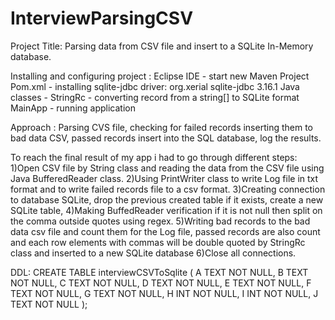 # InterviewParsingCSV
Project Title:
Parsing data from CSV file and insert to a SQLite In-Memory database. 

Installing and configuring project :
Eclipse IDE - start new Maven Project
Pom.xml - installing sqlite-jdbc driver:
	<dependency>
 		<groupId>org.xerial</groupId>
 		<artifactId>sqlite-jdbc</artifactId>
 		<version>3.16.1</version>
 	</dependency>
Java classes - StringRc - converting record from a string[] to SQLite format
	       MainApp - running application

Approach : 
Parsing CVS file, checking for failed records inserting them to bad data CSV, passed records insert into the SQL database, log the results.

To reach the final result of my app i had to go through different steps:
1)Open CSV file by String class and reading the data from the CSV file using Java BufferedReader class.
2)Using PrintWriter class to write Log file in txt format and to write failed records file to a csv format.
3)Creating connection to database SQLite, drop the previous created table if it exists, create a new SQLite table,
4)Making BuffedReader verification if it is not null then split on the comma outside quotes using regex.
5)Writing bad records to the bad data csv file and count them for the Log file,
  passed records are also count and each row elements with commas will be double quoted by StringRc class and inserted to a new SQLite database 
6)Close all connections.

DDL:
CREATE TABLE interviewCSVToSqlite (
    A TEXT NOT NULL,
    B TEXT NOT NULL,
    C TEXT NOT NULL,
    D TEXT NOT NULL,
    E TEXT NOT NULL,
    F TEXT NOT NULL,
    G TEXT NOT NULL,
    H INT  NOT NULL,
    I INT  NOT NULL,
    J TEXT NOT NULL
);
